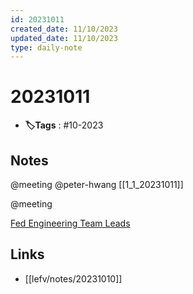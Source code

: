 ```yaml
---
id: 20231011
created_date: 11/10/2023
updated_date: 11/10/2023
type: daily-note
---
```


# 20231011
- **🏷️Tags** : #10-2023  

## Notes

 @meeting @peter-hwang
[[1_1_20231011]] 

@meeting 

[Fed Engineering Team Leads](fed_eng_team_leads_2023_10_11.md) 
## Links
- [[lefv/notes/20231010]] 